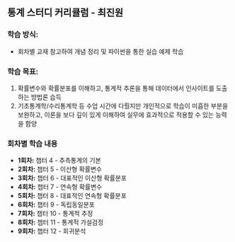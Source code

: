 ## 통계 스터디 커리큘럼 - 최진원

### **학습 방식:**
- 회차별 교재 참고하여 개념 정리 및 파이썬을 통한 실습 예제 학습

### **학습 목표:**
1. 확률변수와 확률분포를 이해하고, 통계적 추론을 통해 데이터에서 인사이트를 도출하는 방법론 습득
2. 기초통계학/수리통계학 등 수업 시간에 다뤘지만 개인적으로 학습이 미흡한 부분을 보완하고, 이론을 보다 깊이 있게 이해하여 실무에 효과적으로 적용할 수 있는 능력을 함양

### 회차별 학습 내용
- **1회차:** 챕터 4 - 추측통계의 기본
- **2회차:** 챕터 5 - 이산형 확률변수
- **3회차:** 챕터 6 - 대표적인 이산형 확률분포
- **4회차:** 챕터 7 - 연속형 확률변수
- **5회차:** 챕터 8 - 대표적인 연속형 확률분포
- **6회차:** 챕터 9 - 독립동일분포
- **7회차:** 챕터 10 - 통계적 추정
- **8회차:** 챕터 11 - 통계적 가설검정
- **9회차:** 챕터 12 - 회귀분석
